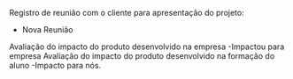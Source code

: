 Registro de reunião com o cliente para apresentação do projeto:
- Nova Reunião




Avaliação do impacto do produto desenvolvido na empresa
-Impactou para empresa 
Avaliação do impacto do produto desenvolvido na formação do aluno
-Impacto para nós.  
